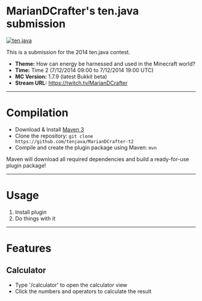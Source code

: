 MarianDCrafter's ten.java submission
==============================

[![ten.java](https://cdn.mediacru.sh/hu4CJqRD7AiB.svg)](https://tenjava.com/)

This is a submission for the 2014 ten.java contest.

- __Theme:__ How can energy be harnessed and used in the Minecraft world?
- __Time:__ Time 2 (7/12/2014 09:00 to 7/12/2014 19:00 UTC)
- __MC Version:__ 1.7.9 (latest Bukkit beta)
- __Stream URL:__ https://twitch.tv/MarianDCrafter

<!-- put chosen theme above -->

---------------------------------------

Compilation
===========

- Download & Install [Maven 3](http://maven.apache.org/download.html)
- Clone the repository: `git clone https://github.com/tenjava/MarianDCrafter-t2`
- Compile and create the plugin package using Maven: `mvn`

Maven will download all required dependencies and build a ready-for-use plugin package!

---------------------------------------

Usage
=====

1. Install plugin
2. Do things with it

---------------------------------------

Features
=========

Calculator
----------
- Type '/calculator' to open the calculator view
- Click the numbers and operators to calculate the result